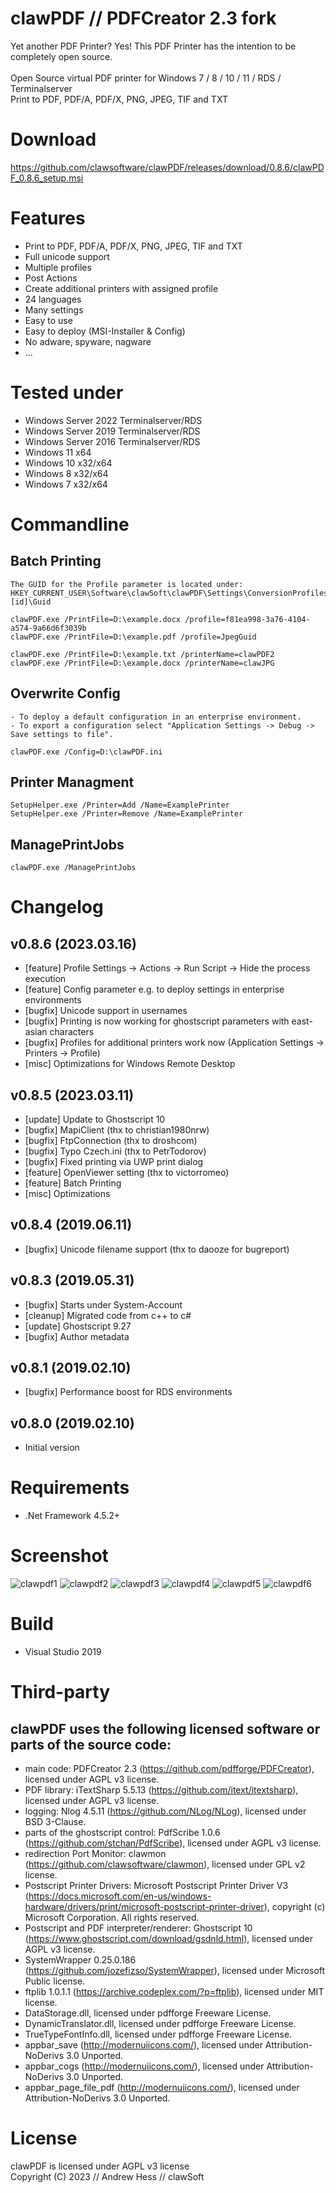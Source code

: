 # clawPDF // PDFCreator 2.3 fork

Yet another PDF Printer? Yes! This PDF Printer has the intention to be completely open source.<br><br>
Open Source virtual PDF printer for Windows 7 / 8 / 10 / 11 / RDS / Terminalserver<br>
Print to PDF, PDF/A, PDF/X, PNG, JPEG, TIF and TXT

# Download

https://github.com/clawsoftware/clawPDF/releases/download/0.8.6/clawPDF_0.8.6_setup.msi


# Features

- Print to PDF, PDF/A, PDF/X, PNG, JPEG, TIF and TXT
- Full unicode support
- Multiple profiles
- Post Actions
- Create additional printers with assigned profile
- 24 languages
- Many settings
- Easy to use
- Easy to deploy (MSI-Installer & Config)
- No adware, spyware, nagware
- ...

# Tested under

- Windows Server 2022 Terminalserver/RDS
- Windows Server 2019 Terminalserver/RDS
- Windows Server 2016 Terminalserver/RDS
- Windows 11 x64
- Windows 10 x32/x64
- Windows 8 x32/x64
- Windows 7 x32/x64

# Commandline

## Batch Printing
```
The GUID for the Profile parameter is located under: HKEY_CURRENT_USER\Software\clawSoft\clawPDF\Settings\ConversionProfiles\[id]\Guid

clawPDF.exe /PrintFile=D:\example.docx /profile=f81ea998-3a76-4104-a574-9a66d6f3039b
clawPDF.exe /PrintFile=D:\example.pdf /profile=JpegGuid

clawPDF.exe /PrintFile=D:\example.txt /printerName=clawPDF2
clawPDF.exe /PrintFile=D:\example.docx /printerName=clawJPG
```

## Overwrite Config
```
- To deploy a default configuration in an enterprise environment.
- To export a configuration select "Application Settings -> Debug -> Save settings to file".

clawPDF.exe /Config=D:\clawPDF.ini
```

## Printer Managment
```
SetupHelper.exe /Printer=Add /Name=ExamplePrinter
SetupHelper.exe /Printer=Remove /Name=ExamplePrinter
```

## ManagePrintJobs
```
clawPDF.exe /ManagePrintJobs
```


# Changelog

## v0.8.6 (2023.03.16)

- [feature] Profile Settings -> Actions -> Run Script -> Hide the process execution
- [feature] Config parameter e.g. to deploy settings in enterprise environments
- [bugfix]  Unicode support in usernames
- [bugfix]  Printing is now working for ghostscript parameters with east-asian characters
- [bugfix]  Profiles for additional printers work now (Application Settings -> Printers -> Profile)
- [misc]    Optimizations for Windows Remote Desktop

## v0.8.5 (2023.03.11)

- [update]	Update to Ghostscript 10
- [bugfix]  MapiClient (thx to christian1980nrw)
- [bugfix]  FtpConnection (thx to droshcom)
- [bugfix]  Typo Czech.ini (thx to PetrTodorov)
- [bugfix]  Fixed printing via UWP print dialog
- [feature] OpenViewer setting (thx to victorromeo)
- [feature] Batch Printing
- [misc]	Optimizations

## v0.8.4 (2019.06.11)

- [bugfix]  Unicode filename support (thx to daooze for bugreport)

## v0.8.3 (2019.05.31)

- [bugfix]  Starts under System-Account
- [cleanup] Migrated code from c++ to c#
- [update]  Ghostscript 9.27
- [bugfix]  Author metadata

## v0.8.1 (2019.02.10)

- [bugfix] Performance boost for RDS environments

## v0.8.0 (2019.02.10)

- Initial version


# Requirements

- .Net Framework 4.5.2+


# Screenshot

![clawpdf1](clawPDF/docs/images/clawpdf1.png?raw=true "clawpdf1")
![clawpdf2](clawPDF/docs/images/clawpdf2.png?raw=true "clawpdf2")
![clawpdf3](clawPDF/docs/images/clawpdf3.png?raw=true "clawpdf3")
![clawpdf4](clawPDF/docs/images/clawpdf4.png?raw=true "clawpdf4")
![clawpdf5](clawPDF/docs/images/clawpdf5.png?raw=true "clawpdf5")
![clawpdf6](clawPDF/docs/images/clawpdf6.png?raw=true "clawpdf6")


# Build

- Visual Studio 2019


# Third-party

## clawPDF uses the following licensed software or parts of the source code:

- main code: PDFCreator 2.3 (https://github.com/pdfforge/PDFCreator), licensed under AGPL v3 license.
- PDF library: iTextSharp 5.5.13 (https://github.com/itext/itextsharp), licensed under AGPL v3 license.
- logging: Nlog 4.5.11 (https://github.com/NLog/NLog), licensed under BSD 3-Clause.
- parts of the ghostscript control: PdfScribe 1.0.6 (https://github.com/stchan/PdfScribe), licensed under AGPL v3 license.
- redirection Port Monitor: clawmon (https://github.com/clawsoftware/clawmon), licensed under GPL v2 license.
- Postscript Printer Drivers: Microsoft Postscript Printer Driver V3 (https://docs.microsoft.com/en-us/windows-hardware/drivers/print/microsoft-postscript-printer-driver), copyright (c) Microsoft Corporation. All rights reserved.
- Postscript and PDF interpreter/renderer: Ghostscript 10 (https://www.ghostscript.com/download/gsdnld.html), licensed under AGPL v3 license.
- SystemWrapper 0.25.0.186 (https://github.com/jozefizso/SystemWrapper), licensed under Microsoft Public license.
- ftplib 1.0.1.1 (https://archive.codeplex.com/?p=ftplib), licensed under MIT license.
- DataStorage.dll, licensed under pdfforge Freeware License.
- DynamicTranslator.dll, licensed under pdfforge Freeware License.
- TrueTypeFontInfo.dll, licensed under pdfforge Freeware License.
- appbar_save (http://modernuiicons.com/), licensed under Attribution-NoDerivs 3.0 Unported.
- appbar_cogs (http://modernuiicons.com/), licensed under Attribution-NoDerivs 3.0 Unported.
- appbar_page_file_pdf (http://modernuiicons.com/), licensed under Attribution-NoDerivs 3.0 Unported.


# License

clawPDF is licensed under AGPL v3 license<br>
Copyright (C) 2023 // Andrew Hess // clawSoft
